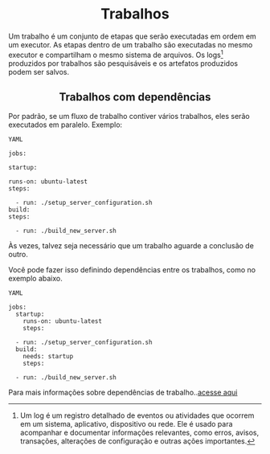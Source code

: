 <h1 align=center> Trabalhos </h1>

Um trabalho é um conjunto de etapas que serão executadas em ordem em um executor. As etapas dentro de um trabalho são executadas no mesmo executor e compartilham o mesmo sistema de arquivos. Os logs[^1] produzidos por trabalhos são pesquisáveis e os artefatos produzidos podem ser salvos.

<h2 align=center>Trabalhos com dependências</h2>
Por padrão, se um fluxo de trabalho contiver vários trabalhos, eles serão executados em paralelo. Exemplo:

`YAML`

    jobs:

    startup:
  
    runs-on: ubuntu-latest
    steps:

      - run: ./setup_server_configuration.sh
    build:
    steps:

      - run: ./build_new_server.sh


Às vezes, talvez seja necessário que um trabalho aguarde a conclusão de outro.

Você pode fazer isso definindo dependências entre os trabalhos, como no exemplo abaixo.

`YAML`

    jobs:
      startup:
        runs-on: ubuntu-latest
        steps:

      - run: ./setup_server_configuration.sh
      build:
        needs: startup
        steps:

      - run: ./build_new_server.sh


Para mais informações sobre dependências de trabalho..[acesse aqui](https://docs.github.com/pt/actions/writing-workflows/about-workflows)









[^1]:Um log é um registro detalhado de eventos ou atividades que ocorrem em um sistema, aplicativo, dispositivo ou rede. Ele é usado para acompanhar e documentar informações relevantes, como erros, avisos, transações, alterações de configuração e outras ações importantes.
